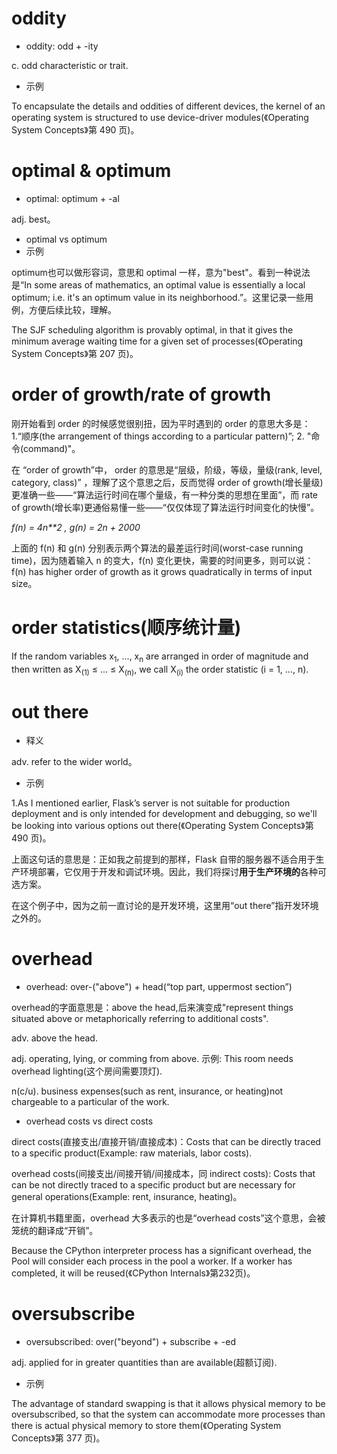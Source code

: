 # oddity

- oddity: odd + -ity

c. odd characteristic or trait.

- 示例

To encapsulate the details and oddities of different devices, the kernel of an operating system is structured to use device-driver modules(《Operating System Concepts》第 490 页)。

# optimal & optimum

- optimal: optimum + -al

adj. best。

- optimal vs optimum
- 示例

optimum也可以做形容词，意思和 optimal 一样，意为"best"。看到一种说法是“In some areas of mathematics, an optimal value is essentially a local optimum; i.e. it's an optimum value in its neighborhood.”。这里记录一些用例，方便后续比较，理解。

The SJF scheduling algorithm is provably optimal, in that it gives the minimum average waiting time for a given set of processes(《Operating System Concepts》第 207 页)。

# order of growth/rate of growth

刚开始看到 order 的时候感觉很别扭，因为平时遇到的 order 的意思大多是：1.“顺序(the arrangement of things according to a particular pattern)”; 2. "命令(command)"。

在 “order of growth”中， order 的意思是“层级，阶级，等级，量级(rank, level, category, class)” ，理解了这个意思之后，反而觉得 order of growth(增长量级)更准确一些——“算法运行时间在哪个量级，有一种分类的思想在里面”，而 rate of growth(增长率)更通俗易懂一些——“仅仅体现了算法运行时间变化的快慢”。

*f(n) = 4n**2* *,  g(n) = 2n + 2000*

上面的 f(n) 和 g(n) 分别表示两个算法的最差运行时间(worst-case running time)，因为随着输入 n 的变大，f(n) 变化更快，需要的时间更多，则可以说： f(n) has higher order of growth as it grows quadratically in terms of input size。

# order statistics(顺序统计量)

If the random variables x<sub>1</sub>, ...,  x<sub>n</sub> are arranged in order of magnitude and then written as X<sub>(1)</sub> ≤ ... ≤ X<sub>(n)</sub>, we call X<sub>(i)</sub> the  order statistic (i = 1, ..., n).

# out there

- 释义

adv. refer to the wider world。

- 示例

1.As I mentioned earlier, Flask’s server is not suitable for production deployment and is only intended for development and debugging, so we'll be looking into various options out there(《Operating System Concepts》第 490 页)。

上面这句话的意思是：正如我之前提到的那样，Flask 自带的服务器不适合用于生产环境部署，它仅用于开发和调试环境。因此，我们将探讨**用于生产环境的**各种可选方案。

在这个例子中，因为之前一直讨论的是开发环境，这里用“out there”指开发环境之外的。

# overhead

- overhead: over-("above") + head(“top part, uppermost section”)

overhead的字面意思是：above the head,后来演变成"represent things situated above or metaphorically referring to additional costs".

adv. above the head. 

adj. operating, lying, or comming from above. 示例: This room needs overhead lighting(这个房间需要顶灯).

n(c/u). business expenses(such as rent, insurance, or heating)not chargeable to a particular of the work.

- overhead costs vs direct costs

direct costs(直接支出/直接开销/直接成本)：Costs that can be directly traced to a specific product(Example: raw materials, labor costs).

overhead costs(间接支出/间接开销/间接成本，同 indirect costs):  Costs that can be not directly traced to a specific product but are necessary for general operations(Example: rent, insurance, heating)。

在计算机书籍里面，overhead 大多表示的也是“overhead costs”这个意思，会被笼统的翻译成“开销”。

Because the CPython interpreter process has a significant overhead, the Pool will consider each process in the pool a worker. If a worker has completed, it will be reused(《CPython Internals》第232页)。

# oversubscribe

- oversubscribed: over("beyond") + subscribe + -ed

adj. applied for in greater quantities than are available(超额订阅).

- 示例

The advantage of standard swapping is that it allows physical memory to be oversubscribed, so that the system can accommodate more processes than there is actual physical memory to store them(《Operating System Concepts》第 377 页)。
